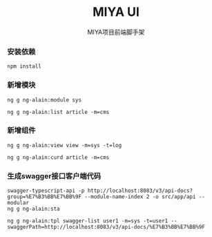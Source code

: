 <h1 align="center">MIYA UI</h1>

<div align="center">
  MIYA项目前端脚手架
</div>

### 安装依赖
```shell
npm install
```

### 新增模块
```shell
ng g ng-alain:module sys
```

```shell
ng g ng-alain:list article -m=cms
```
### 新增组件

```
ng g ng-alain:view view -m=sys -t=log
```

```shell
ng g ng-alain:curd article -m=cms
```


### 生成swagger接口客户端代码
```shell
swagger-typescript-api -p http://localhost:8083/v3/api-docs?group=%E7%B3%BB%E7%BB%9F --module-name-index 2 -o src/app/api --modular
ng g ng-alain:sta 
```

```shell
ng g ng-alain:tpl swagger-list user1 -m=sys -t=user1 --swaggerPath=http://localhost:8083/v3/api-docs/%E7%B3%BB%E7%BB%9F
```

[//]: # (ng g ng-alain:list user1 -m=sys -t=user1)
